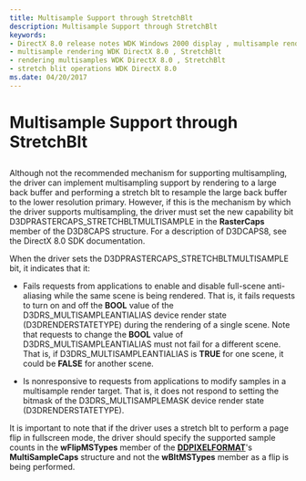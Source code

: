 ```yaml
---
title: Multisample Support through StretchBlt
description: Multisample Support through StretchBlt
keywords:
- DirectX 8.0 release notes WDK Windows 2000 display , multisample rendering, StretchBlt
- multisample rendering WDK DirectX 8.0 , StretchBlt
- rendering multisamples WDK DirectX 8.0 , StretchBlt
- stretch blit operations WDK DirectX 8.0
ms.date: 04/20/2017
---
```


# Multisample Support through StretchBlt


## <span id="ddk_multisample_support_through_stretchblt_gg"></span><span id="DDK_MULTISAMPLE_SUPPORT_THROUGH_STRETCHBLT_GG"></span>


Although not the recommended mechanism for supporting multisampling, the driver can implement multisampling support by rendering to a large back buffer and performing a stretch blt to resample the large back buffer to the lower resolution primary. However, if this is the mechanism by which the driver supports multisampling, the driver must set the new capability bit D3DPRASTERCAPS\_STRETCHBLTMULTISAMPLE in the **RasterCaps** member of the D3D8CAPS structure. For a description of D3DCAPS8, see the DirectX 8.0 SDK documentation.

When the driver sets the D3DPRASTERCAPS\_STRETCHBLTMULTISAMPLE bit, it indicates that it:

-   Fails requests from applications to enable and disable full-scene anti-aliasing while the same scene is being rendered. That is, it fails requests to turn on and off the **BOOL** value of the D3DRS\_MULTISAMPLEANTIALIAS device render state (D3DRENDERSTATETYPE) during the rendering of a single scene. Note that requests to change the **BOOL** value of D3DRS\_MULTISAMPLEANTIALIAS must not fail for a different scene. That is, if D3DRS\_MULTISAMPLEANTIALIAS is **TRUE** for one scene, it could be **FALSE** for another scene.

-   Is nonresponsive to requests from applications to modify samples in a multisample render target. That is, it does not respond to setting the bitmask of the D3DRS\_MULTISAMPLEMASK device render state (D3DRENDERSTATETYPE).

It is important to note that if the driver uses a stretch blt to perform a page flip in fullscreen mode, the driver should specify the supported sample counts in the **wFlipMSTypes** member of the [**DDPIXELFORMAT**](/windows-hardware/drivers/ddi/ksmedia/ns-ksmedia-_ddpixelformat)'s **MultiSampleCaps** structure and not the **wBltMSTypes** member as a flip is being performed.

 

